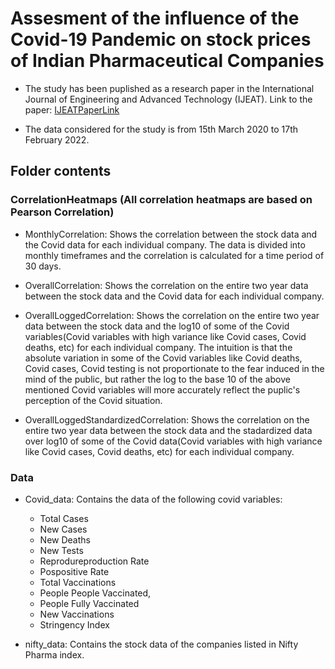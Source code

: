 # Assesment of the influence of the Covid-19 Pandemic on stock prices of Indian Pharmaceutical Companies

* The study has been puplished as a research paper in the International Journal of Engineering and Advanced Technology (IJEAT). Link to the paper: [IJEATPaperLink](https://www.ijeat.org/portfolio-item/f37710811622/) 

* The data considered for the study is from 15th March 2020 to 17th February 2022.

## Folder contents

### CorrelationHeatmaps (All correlation heatmaps are based on Pearson Correlation)

* MonthlyCorrelation: Shows the correlation between the stock data and the Covid data for each individual company. The data is divided into monthly timeframes and the correlation is calculated for a time period of 30 days.

* OverallCorrelation: Shows the correlation on the entire two year data between the stock data and the Covid data for each individual company. 

* OverallLoggedCorrelation: Shows the correlation on the entire two year data between the stock data and the log10 of some of the Covid variables(Covid variables with high variance like Covid cases, Covid deaths, etc) for each individual company. The intuition is that the absolute variation in some of the Covid variables like Covid deaths, Covid cases, Covid testing is not proportionate to the fear induced in the mind of the public, but rather the log to the base 10 of the above mentioned Covid variables will more accurately reflect the puplic's perception of the Covid situation.

* OverallLoggedStandardizedCorrelation: Shows the correlation on the entire two year data between the stock data and the stadardized data over log10 of some of the Covid data(Covid variables with high variance like Covid cases, Covid deaths, etc) for each individual company.

### Data

* Covid_data: Contains the data of the following covid variables:

    * Total Cases
    * New Cases 
    * New Deaths 
    * New Tests 
    * Reprodureproduction Rate
    * Pospositive Rate 
    * Total Vaccinations 
    * People People Vaccinated, 
    * People Fully Vaccinated 
    * New Vaccinations 
    * Stringency Index

* nifty_data: Contains the stock data of the companies listed in Nifty Pharma index.
